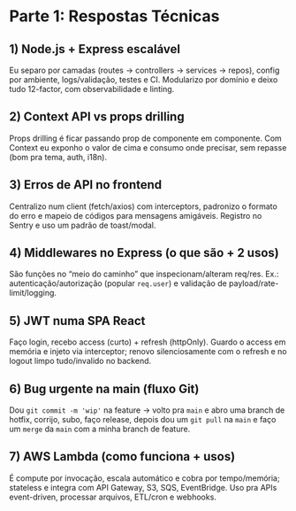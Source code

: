 # Parte 1: Respostas Técnicas

## 1) Node.js + Express escalável
Eu separo por camadas (routes → controllers → services → repos), config por ambiente, logs/validação, testes e CI. Modularizo por domínio e deixo tudo 12-factor, com observabilidade e linting.

## 2) Context API vs props drilling
Props drilling é ficar passando prop de componente em componente. Com Context eu exponho o valor de cima e consumo onde precisar, sem repasse (bom pra tema, auth, i18n).

## 3) Erros de API no frontend
Centralizo num client (fetch/axios) com interceptors, padronizo o formato do erro e mapeio de códigos para mensagens amigáveis. Registro no Sentry e uso um padrão de toast/modal.

## 4) Middlewares no Express (o que são + 2 usos)
São funções no “meio do caminho” que inspecionam/alteram req/res. Ex.: autenticação/autorização (popular `req.user`) e validação de payload/rate-limit/logging.

## 5) JWT numa SPA React
Faço login, recebo access (curto) + refresh (httpOnly). Guardo o access em memória e injeto via interceptor; renovo silenciosamente com o refresh e no logout limpo tudo/invalido no backend.

## 6) Bug urgente na main (fluxo Git)
Dou `git commit -m 'wip'` na feature → volto pra `main` e abro uma branch de hotfix, corrijo, subo, faço release, depois dou um `git pull` na `main` e faço um `merge` da `main` com a minha branch de feature.

## 7) AWS Lambda (como funciona + usos)
É compute por invocação, escala automático e cobra por tempo/memória; stateless e integra com API Gateway, S3, SQS, EventBridge. Uso pra APIs event-driven, processar arquivos, ETL/cron e webhooks.
